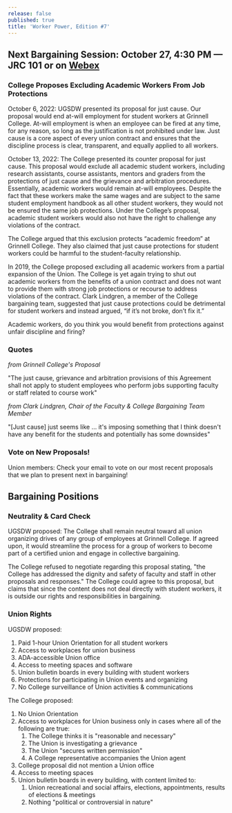 ```yaml
---
release: false
published: true
title: 'Worker Power, Edition #7'
---
```

## Next Bargaining Session: October 27, 4:30 PM — JRC 101 or on [Webex](https://grinnellcollege.webex.com/grinnellcollege/j.php?MTID=mdec1e4e4207a56147c49d3f99b3a60c0)

### College Proposes Excluding Academic Workers From Job Protections

October 6, 2022: UGSDW presented its proposal for just cause. Our proposal would end at-will employment for student workers at Grinnell College. At-will employment is when an employee can be fired at any time, for any reason, so long as the justification is not prohibited under law. Just cause is a core aspect of every union contract and ensures that the discipline process is clear, transparent, and equally applied to all workers. 

October 13, 2022: The College presented its counter proposal for just cause. This proposal would exclude all academic student workers, including research assistants, course assistants, mentors and graders from the protections of just cause and the grievance and arbitration procedures. Essentially, academic workers would remain at-will employees. Despite the fact that these workers make the same wages and are subject to the same student employment handbook as all other student workers, they would not be ensured the same job protections. Under the College’s proposal, academic student workers would also not have the right to challenge any violations of the contract. 

The College argued that this exclusion protects “academic freedom” at Grinnell College. They also claimed that just cause protections for student workers could be harmful to the student-faculty relationship. 

In 2019, the College proposed excluding all academic workers from a partial expansion of the Union. The College is yet again trying to shut out academic workers from the benefits of a union contract and does not want to provide them with strong job protections or recourse to address violations of the contract. Clark Lindgren, a member of the College bargaining team, suggested that just cause protections could be detrimental for student workers and instead argued, “if it’s not broke, don’t fix it.” 

Academic workers, do you think you would benefit from protections against unfair discipline and firing?

### Quotes

_from Grinnell College's Proposal_

"The just cause, grievance and arbitration provisions of this Agreement shall not apply to student employees who perform jobs supporting faculty or staff related to course work" 

_from Clark Lindgren, Chair of the Faculty & College Bargaining Team Member_

"\[Just cause\] just seems like … it's imposing something that I think doesn't have any benefit for the students and potentially has some downsides"
 

### Vote on New Proposals!
Union members: Check your email to vote on our most recent proposals that we plan to present next in bargaining! 

## Bargaining Positions

### Neutrality & Card Check

UGSDW proposed: The College shall remain neutral toward all union organizing drives of any group of employees at Grinnell College. If agreed upon, it would streamline the process for a group of workers to become part of a certified union and engage in collective bargaining.

The College refused to negotiate regarding this proposal stating, "the College has addressed the dignity and safety of faculty and staff in other proposals and responses." The College could agree to this proposal, but claims that since the content does not deal directly with student workers, it is outside our rights and responsibilities in bargaining. 

### Union Rights

UGSDW proposed:
1. Paid 1-hour Union Orientation for all student workers
2. Access to workplaces for union business
3. ADA-accessible Union office
4. Access to meeting spaces and software
5. Union bulletin boards in every building with student workers
6. Protections for participating in Union events and organizing
7. No College surveillance of Union activities & communications

The College proposed:
1. No Union Orientation
2. Access to workplaces for Union business only in cases where all of the following are true:
	1. The College thinks it is "reasonable and necessary" 
	2. The Union is investigating a grievance
	3. The Union "secures written permission"  
	4. A College representative accompanies the Union agent
3. College proposal did not mention a Union office 
4. Access to meeting spaces
5. Union bulletin boards in every building, with content limited to:
	1. Union recreational and social affairs, elections, appointments, results of elections & meetings
	2. Nothing "political or controversial in nature"


